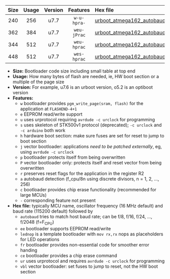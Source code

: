 |Size|Usage|Version|Features|Hex file|
|:-:|:-:|:-:|:-:|:--|
|240|256|u7.7|`w-u-hpra-`|[urboot_atmega162_autobaud_lednop_ur.hex](https://raw.githubusercontent.com/stefanrueger/urboot.hex/main/mcus/atmega162/autobaud/urboot_atmega162_autobaud_lednop_ur.hex)|
|362|384|u7.7|`weu-jPrac`|[urboot_atmega162_autobaud_ee_lednop_fr_ce_ur_vbl.hex](https://raw.githubusercontent.com/stefanrueger/urboot.hex/main/mcus/atmega162/autobaud/urboot_atmega162_autobaud_ee_lednop_fr_ce_ur_vbl.hex)|
|344|512|u7.7|`weu-hprac`|[urboot_atmega162_autobaud_ee_lednop_fr_ce_ur.hex](https://raw.githubusercontent.com/stefanrueger/urboot.hex/main/mcus/atmega162/autobaud/urboot_atmega162_autobaud_ee_lednop_fr_ce_ur.hex)|
|448|512|u7.7|`wes-hprac`|[urboot_atmega162_autobaud_ee_lednop_fr_ce.hex](https://raw.githubusercontent.com/stefanrueger/urboot.hex/main/mcus/atmega162/autobaud/urboot_atmega162_autobaud_ee_lednop_fr_ce.hex)|

- **Size:** Bootloader code size including small table at top end
- **Usage:** How many bytes of flash are needed, ie, HW boot section or a multiple of the page size
- **Version:** For example, u7.6 is an urboot version, o5.2 is an optiboot version
- **Features:**
  + `w` bootloader provides `pgm_write_page(sram, flash)` for the application at `FLASHEND-4+1`
  + `e` EEPROM read/write support
  + `u` uses urprotocol requiring `avrdude -c urclock` for programming
  + `s` uses skeleton of STK500v1 protocol (deprecated); `-c urclock` and `-c arduino` both work
  + `h` hardware boot section: make sure fuses are set for reset to jump to boot section
  + `j` vector bootloader: applications *need to be patched externally*, eg, using `avrdude -c urclock`
  + `p` bootloader protects itself from being overwritten
  + `P` vector bootloader only: protects itself and reset vector from being overwritten
  + `r` preserves reset flags for the application in the register R2
  + `a` autobaud detection (f_cpu/8n using discrete divisors, n = 1, 2, ..., 256)
  + `c` bootloader provides chip erase functionality (recommended for large MCUs)
  + `-` corresponding feature not present
- **Hex file:** typically MCU name, oscillator frequency (16 MHz default) and baud rate (115200 default) followed by
  + `autobaud` tries to match host baud rate; can be f/8, f/16, f/24, ..., f/2048 (f=F<sub>CPU</sub>)
  + `ee` bootloader supports EEPROM read/write
  + `lednop` is a template bootloader with `mov rx,rx` nops as placeholders for LED operations
  + `fr` bootloader provides non-essential code for smoother error handing
  + `ce` bootloader provides a chip erase command
  + `ur` uses urprotocol and requires `avrdude -c urclock` for programming
  + `vbl` vector bootloader: set fuses to jump to reset, not the HW boot section
